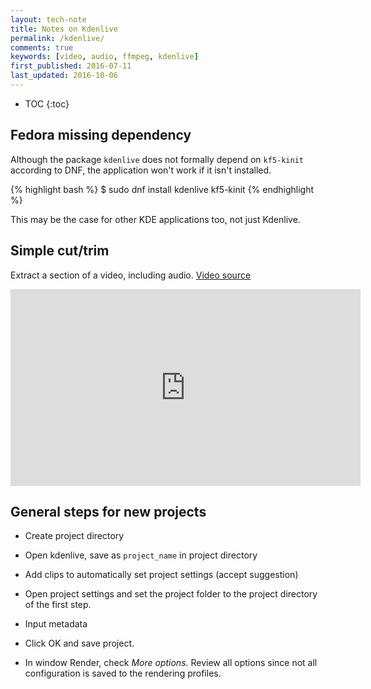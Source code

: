 ```yaml
---
layout: tech-note
title: Notes on Kdenlive
permalink: /kdenlive/
comments: true
keywords: [video, audio, ffmpeg, kdenlive]
first_published: 2016-07-11
last_updated: 2016-10-06
---
```


* TOC
{:toc}

## Fedora missing dependency

Although the package `kdenlive` does not formally depend on `kf5-kinit`
according to DNF, the application won't work if it isn't installed.

{% highlight bash %}
$ sudo dnf install kdenlive kf5-kinit
{% endhighlight %}

This may be the case for other KDE applications too, not just Kdenlive.

## Simple cut/trim

Extract a section of a video, including audio.
[Video source](https://creativecommons.org/about/videos/made-with-cc/ "Made with Creative Commons")

<iframe width="560" height="315" src="https://www.youtube.com/embed/o8QxlBQBEz0" frameborder="0" allowfullscreen></iframe>
<br/>

## General steps for new projects

- Create project directory

- Open kdenlive, save as `project_name` in project directory

- Add clips to automatically set project settings (accept suggestion)

- Open project settings and set the project folder to the project directory of
  the first step.

- Input metadata

- Click OK and save project.

- In window Render, check *More options*. Review all options since not all
  configuration is saved to the rendering profiles.
